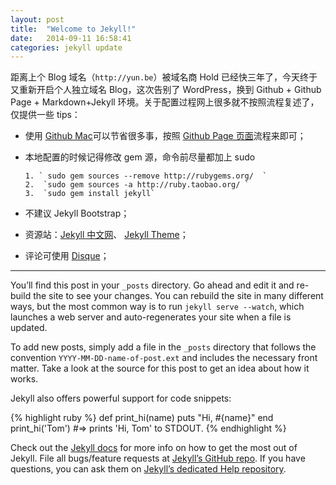 ```yaml
---
layout: post
title:  "Welcome to Jekyll!"
date:   2014-09-11 16:58:41
categories: jekyll update
---
```


距离上个 Blog 域名（`http://yun.be`）被域名商 Hold 已经快三年了，今天终于又重新开启个人独立域名 Blog，这次告别了 WordPress，换到 Github + Github Page +  Markdown+Jekyll 环境。关于配置过程网上很多就不按照流程复述了，仅提供一些 tips：

- 使用 [Github Mac](https://mac.github.com/)可以节省很多事，按照 [Github Page 页面](https://pages.github.com/)流程来即可；
- 本地配置的时候记得修改 gem 源，命令前尽量都加上 sudo
     
      1. ` sudo gem sources --remove http://rubygems.org/  `
      2.  `sudo gem sources -a http://ruby.taobao.org/ `
      3.  `sudo gem install jekyll`

- 不建议 Jekyll Bootstrap；
- 资源站：[Jekyll 中文网](http://jekyllcn.com/)、 [Jekyll Theme](http://jekyllthemes.org/)；
- 评论可使用 [Disque](https://disqus.com/)；


----

You’ll find this post in your `_posts` directory. Go ahead and edit it and re-build the site to see your changes. You can rebuild the site in many different ways, but the most common way is to run `jekyll serve --watch`, which launches a web server and auto-regenerates your site when a file is updated.

To add new posts, simply add a file in the `_posts` directory that follows the convention `YYYY-MM-DD-name-of-post.ext` and includes the necessary front matter. Take a look at the source for this post to get an idea about how it works.

Jekyll also offers powerful support for code snippets:

{% highlight ruby %}
def print_hi(name)
  puts "Hi, #{name}"
end
print_hi('Tom')
#=> prints 'Hi, Tom' to STDOUT.
{% endhighlight %}

Check out the [Jekyll docs][jekyll] for more info on how to get the most out of Jekyll. File all bugs/feature requests at [Jekyll’s GitHub repo][jekyll-gh]. If you have questions, you can ask them on [Jekyll’s dedicated Help repository][jekyll-help].

[jekyll]:      http://jekyllrb.com
[jekyll-gh]:   https://github.com/jekyll/jekyll
[jekyll-help]: https://github.com/jekyll/jekyll-help



